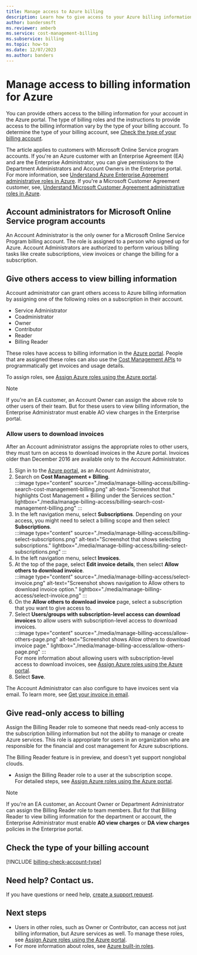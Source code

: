```yaml
---
title: Manage access to Azure billing
description: Learn how to give access to your Azure billing information to members of your team.
author: bandersmsft
ms.reviewer: amberb
ms.service: cost-management-billing
ms.subservice: billing
ms.topic: how-to
ms.date: 12/07/2023
ms.author: banders
---
```


# Manage access to billing information for Azure

You can provide others access to the billing information for your account in the Azure portal. The type of billing roles and the instructions to provide access to the billing information vary by the type of your billing account. To determine the type of your billing account, see [Check the type of your billing account](#check-the-type-of-your-billing-account).

The article applies to customers with Microsoft Online Service program accounts. If you're an Azure customer with an Enterprise Agreement (EA) and are the Enterprise Administrator, you can give permissions to the Department Administrators and Account Owners in the Enterprise portal. For more information, see [Understand Azure Enterprise Agreement administrative roles in Azure](understand-ea-roles.md). If you're a Microsoft Customer Agreement customer, see, [Understand Microsoft Customer Agreement administrative roles in Azure](understand-mca-roles.md).

## Account administrators for Microsoft Online Service program accounts

An Account Administrator is the only owner for a Microsoft Online Service Program billing account. The role is assigned to a person who signed up for Azure. Account Administrators are authorized to perform various billing tasks like create subscriptions, view invoices or change the billing for a subscription.

## Give others access to view billing information

Account administrator can grant others access to Azure billing information by assigning one of the following roles on a subscription in their account.

- Service Administrator
- Coadministrator
- Owner
- Contributor
- Reader
- Billing Reader

These roles have access to billing information in the [Azure portal](https://portal.azure.com/). People that are assigned these roles can also use the [Cost Management APIs](../automate/automation-overview.md) to programmatically get invoices and usage details.

To assign roles, see [Assign Azure roles using the Azure portal](../../role-based-access-control/role-assignments-portal.md).

> [!note]
> If you're an EA customer, an Account Owner can assign the above role to other users of their team. But for these users to view billing information, the Enterprise Administrator must enable AO view charges in the Enterprise portal.


### <a name="opt-in"></a> Allow users to download invoices

After an Account administrator assigns the appropriate roles to other users, they must turn on access to download invoices in the Azure portal. Invoices older than December 2016 are available only to the Account Administrator.

1. Sign in to the [Azure portal](https://portal.azure.com/), as an Account Administrator,
1. Search on **Cost Management + Billing**.  
    :::image type="content" source="./media/manage-billing-access/billing-search-cost-management-billing.png" alt-text="Screenshot that highlights Cost Management + Billing under the Services section." lightbox="./media/manage-billing-access/billing-search-cost-management-billing.png" :::
1. In the left navigation menu, select **Subscriptions**. Depending on your access, you might need to select a billing scope and then select **Subscriptions**.  
    :::image type="content" source="./media/manage-billing-access/billing-select-subscriptions.png" alt-text="Screenshot that shows selecting subscriptions." lightbox="./media/manage-billing-access/billing-select-subscriptions.png" :::
1. In the left navigation menu, select **Invoices**.  
1. At the top of the page, select **Edit invoice details**, then select **Allow others to download invoice**.  
    :::image type="content" source="./media/manage-billing-access/select-invoice.png" alt-text="Screenshot shows navigation to Allow others to download invoice option." lightbox="./media/manage-billing-access/select-invoice.png" :::
1. On the **Allow others to download invoice** page, select a subscription that you want to give access to.
1. Select **Users/groups with subscription-level access can download invoices** to allow users with subscription-level access to download invoices.  
    :::image type="content" source="./media/manage-billing-access/allow-others-page.png" alt-text="Screenshot shows Allow others to download invoice page." lightbox="./media/manage-billing-access/allow-others-page.png" :::  
    For more information about allowing users with subscription-level access to download invoices, see [Assign Azure roles using the Azure portal](../../role-based-access-control/role-assignments-portal.md?tabs=delegate-condition).
1. Select **Save**.

The Account Administrator can also configure to have invoices sent via email. To learn more, see [Get your invoice in email](download-azure-invoice-daily-usage-date.md).

## Give read-only access to billing

Assign the Billing Reader role to someone that needs read-only access to the subscription billing information but not the ability to manage or create Azure services. This role is appropriate for users in an organization who are responsible for the financial and cost management for Azure subscriptions.

The Billing Reader feature is in preview, and doesn't yet support nonglobal clouds.

- Assign the Billing Reader role to a user at the subscription scope.  
     For detailed steps, see [Assign Azure roles using the Azure portal](../../role-based-access-control/role-assignments-portal.md).

> [!NOTE]
> If you're an EA customer, an Account Owner or Department Administrator can assign the Billing Reader role to team members. But for that Billing Reader to view billing information for the department or account, the Enterprise Administrator must enable  **AO view charges** or **DA view charges** policies in the Enterprise portal.

## Check the type of your billing account
[!INCLUDE [billing-check-account-type](../../../includes/billing-check-account-type.md)]

## Need help? Contact us.

If you have questions or need help,  [create a support request](https://go.microsoft.com/fwlink/?linkid=2083458).

## Next steps

- Users in other roles, such as Owner or Contributor, can access not just billing information, but Azure services as well. To manage these roles, see [Assign Azure roles using the Azure portal](../../role-based-access-control/role-assignments-portal.md).
- For more information about roles, see [Azure built-in roles](../../role-based-access-control/built-in-roles.md).
